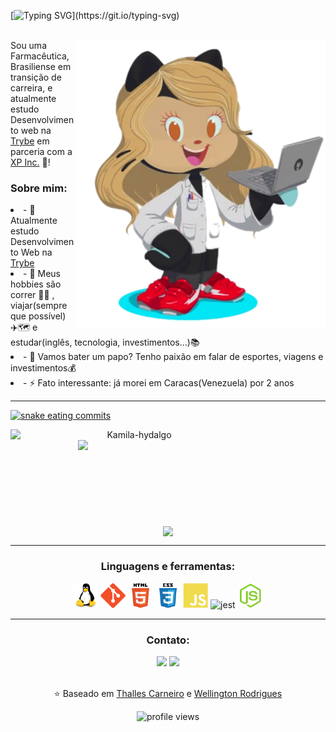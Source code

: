 [![Typing SVG](https://readme-typing-svg.herokuapp.com?font=verdana&color=%23036B52&size=22&width=480&lines=Ol%C3%A1%2C+Eu+sou+a+Kamis+(Kamila+Hydalgo);Seja+Bem+Vindo+(a)+ao+meu+perfil!)](https://git.io/typing-svg)

<br />
<img src='kamis-octocat-fundo-transparente.png' width ='400' align="right"/>
Sou uma Farmacêutica, Brasiliense em transição de carreira, e atualmente estudo Desenvolvimento web na <a href="https://betrybe.com">Trybe</a></li> em parceria com a <a href="https://www.xpinc.com/">XP Inc.</a></li> 🚀!

### **Sobre mim:**

<div align="center">
  <div align="left" style="display: inline_block">
    <li>- 🔭 Atualmente estudo Desenvolvimento Web na <a href="https://betrybe.com">Trybe</a></li>
    <li>- 🤔 Meus hobbies são correr 🏃‍♀️ , viajar(sempre que possível) ✈️🗺️ e estudar(inglês, tecnologia, investimentos...)📚</li>
    <li>- 💬 Vamos bater um papo? Tenho paixão em falar de esportes, viagens e investimentos💰</li>
    <li>- ⚡ Fato interessante: já morei em Caracas(Venezuela) por 2 anos</li>
  </div>
</div>

---
</div>
  <a href="https://github.com/Kamila-hydalgo/Kamila-hydalgo" title="Kamila's profile">
     <img src="https://github.com/Kamila-hydalgo/Kamila-hydalgo/blob/output/github-contribution-grid-snake.svg" alt="snake eating commits">
   <a/>
 
</div>

<br>
<p align=center>
  <div align=center>
    <a href="https://github.com/Kamila-hydalgo" title="Kamila's profile">
      <img align="left" width=396 src="https://github-readme-streak-stats.herokuapp.com/?user=Kamila-hydalgo&theme=react&border=61dafb&hide_border=true" alt="Kamila-hydalgo" />
    </a>
    <a href="https://github.com/Kamila-hydalgo" title="Kamila's profile">
      <img align="right" width=396 src="https://github-readme-stats.vercel.app/api?username=Kamila-hydalgo&show_icons=true&theme=react&border_color=61dafb&hide_border=true" />
    </a>
  </div>
  <br><br><br><br><br><br><br><br><br>
  <div align=center>
    <a href="https://github.com/Kamila-hydalgo" title="Kamila's profile">
      <img width=325 align="center" src="https://github-readme-stats.vercel.app/api/top-langs/?username=Kamila-hydalgo&hide=c%23,powershell,Mathematica,Ruby,Objective-C,Objective-C%2b%2b,Cuda&title_color=61dafb&text_color=ffffff&icon_color=61dafb&bg_color=20232a&langs_count=8&layout=compact&border_color=61dafb&hide_border=true" />
    </a>

---

### **Linguagens e ferramentas:**  

<div>
  <img src="https://raw.githubusercontent.com/devicons/devicon/master/icons/linux/linux-original.svg" alt="linux" width="40" height="40" />
  <img src="https://raw.githubusercontent.com/devicons/devicon/master/icons/git/git-original.svg" alt="git" width="40" height="40"/> 
  <img src="https://raw.githubusercontent.com/devicons/devicon/master/icons/html5/html5-original-wordmark.svg" alt="html5" width="40" height="40"/> 
  <img src="https://raw.githubusercontent.com/devicons/devicon/master/icons/css3/css3-original-wordmark.svg" alt="css3" width="40" height="40"/> 
  <img title="JavaScript" alt="JavaScript" height="40" width="40" src="https://raw.githubusercontent.com/devicons/devicon/master/icons/javascript/javascript-plain.svg">
  <img src="https://www.learnstorybook.com/intro-to-storybook/logo-jest.png" alt="jest" width="40" height="40" />
  <img title="NodeJS" alt="NodeJS" height="40" width="40" src="https://raw.githubusercontent.com/devicons/devicon/master/icons/nodejs/nodejs-original.svg">
  
</div>

---

### **Contato:**

<div>
  <a href="https://www.linkedin.com/in/kamilahydalgo/" target="_blank"><img src="https://img.shields.io/badge/-LinkedIn-%230077B5?style=for-the-badge&logo=linkedin&logoColor=white" target="_blank"></a> 
  <a href = "mailto:kamilahydalgo@gmail.com"><img src="https://img.shields.io/badge/-Gmail-%23333?style=for-the-badge&logo=gmail&logoColor=white" target="_blank"></a>
</div>

<br />

⭐️ Baseado em [Thalles Carneiro](https://github.com/thalles-carneiro) e [Wellington Rodrigues](https://github.com/SrTonn)
  <div>
  <img src="https://komarev.com/ghpvc/?username=Kamila-hydalgo" alt="profile views" />
  </div>
